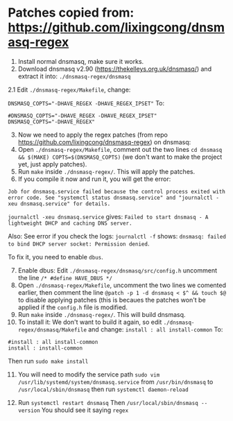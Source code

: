 # Patches copied from: https://github.com/lixingcong/dnsmasq-regex

1. Install normal dnsmasq, make sure it works.
2. Download dnsmasq v2.90 (https://thekelleys.org.uk/dnsmasq/) and extract it into: `./dnsmasq-regex/dnsmasq`

2.1 Edit `./dnsmasq-regex/Makefile`, change:

`DNSMASQ_COPTS="-DHAVE_REGEX -DHAVE_REGEX_IPSET"`
To:
```
#DNSMASQ_COPTS="-DHAVE_REGEX -DHAVE_REGEX_IPSET"
DNSMASQ_COPTS="-DHAVE_REGEX"
```

3. Now we need to apply the regex patches (from repo https://github.com/lixingcong/dnsmasq-regex) on dnsmasq:
4. Open `./dnsmasq-regex/Makefile`, comment out the two lines `cd dnsmasq && $(MAKE) COPTS=$(DNSMASQ_COPTS)` (we don't want to make the project yet, just apply patches).
5. Run `make` inside `./dnsmasq-regex/`. This will apply the patches.
6. If you compile it now and run it, you will get the error:

`Job for dnsmasq.service failed because the control process exited with error code.
See "systemctl status dnsmasq.service" and "journalctl -xeu dnsmasq.service" for details.`

`journalctl -xeu dnsmasq.service` gives:
`Failed to start dnsmasq - A lightweight DHCP and caching DNS server.`

Also: See error if you check the logs: `journalctl -f` shows:
`dnsmasq: failed to bind DHCP server socket: Permission denied`.

To fix it, you need to enable `dbus`.

7. Enable dbus: Edit `./dnsmasq-regex/dnsmasq/src/config.h` uncomment the line `/* #define HAVE_DBUS */`
8. Open `./dnsmasq-regex/Makefile`, uncomment the two lines we comented earlier, then comment the line `@patch -p 1 -d dnsmasq < $^ && touch $@` to disable applying patches (this is becaues the patches won't be applied if the `config.h` file is modified.
9. Run `make` inside `./dnsmasq-regex/`. This will build dnsmasq.
10. To install it: We don't want to build it again, so edit `./dnsmasq-regex/dnsmasq/Makefile` and change:
`install : all install-common`
To:
```
#install : all install-common
install : install-common
```
Then run `sudo make install`

11. You will need to modify the service path `sudo vim /usr/lib/systemd/system/dnsmasq.service` from `/usr/bin/dnsmasq` to `/usr/local/sbin/dnsmasq` then run `systemctl daemon-reload`

12. Run `systemctl restart dnsmasq` Then `/usr/local/sbin/dnsmasq --version` You should see it saying `regex`





